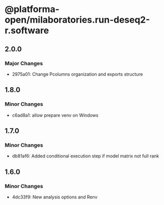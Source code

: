 # @platforma-open/milaboratories.run-deseq2-r.software

## 2.0.0

### Major Changes

- 2975a01: Change Pcolumns organization and exports structure

## 1.8.0

### Minor Changes

- c6ad8a1: allow prepare venv on Windows

## 1.7.0

### Minor Changes

- db81af6: Added conditional execution step if model matrix not full rank

## 1.6.0

### Minor Changes

- 4dc33f9: New analysis options and Renv
